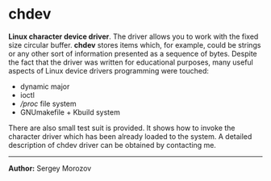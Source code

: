 chdev
=====
**Linux character device driver**. The driver allows you to work with the fixed size circular buffer. **chdev** stores items which, for example, could be strings or any other sort of information presented as a sequence of bytes. Despite the fact that the driver was written for educational purposes, many useful aspects of Linux device drivers programming were touched:

* dynamic major
* ioctl
* */proc* file system
* GNUmakefile + Kbuild system

There are also small test suit is provided. It shows how to invoke the character driver which has been already loaded to the system. А detailed description of chdev driver can be obtained by contacting me.

--------------------------
**Author:** Sergey Morozov
